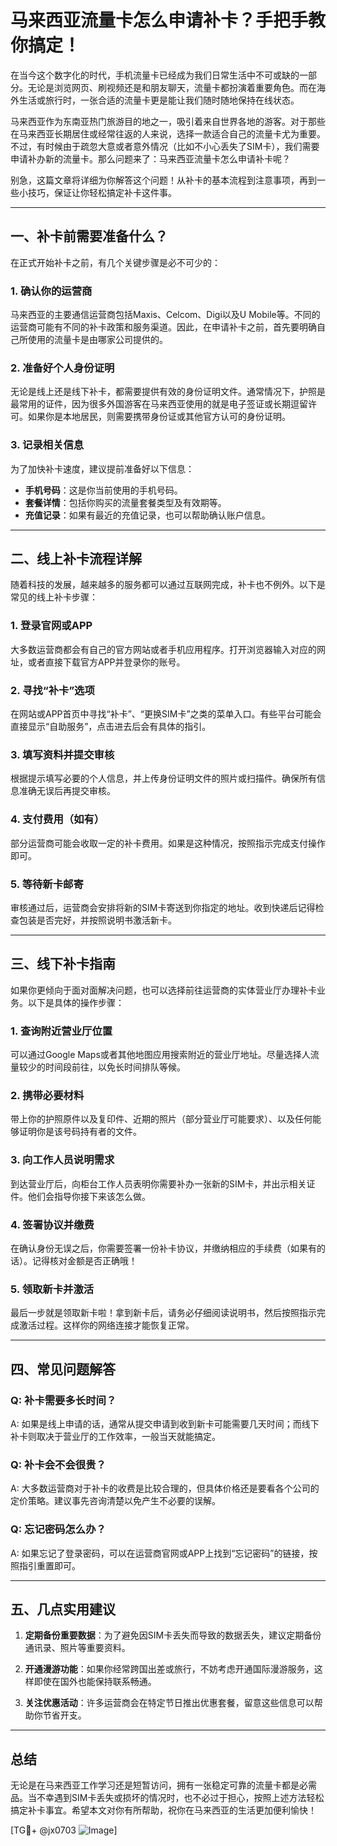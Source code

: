 # 马来西亚流量卡怎么申请补卡？手把手教你搞定！

在当今这个数字化的时代，手机流量卡已经成为我们日常生活中不可或缺的一部分。无论是浏览网页、刷视频还是和朋友聊天，流量卡都扮演着重要角色。而在海外生活或旅行时，一张合适的流量卡更是能让我们随时随地保持在线状态。

马来西亚作为东南亚热门旅游目的地之一，吸引着来自世界各地的游客。对于那些在马来西亚长期居住或经常往返的人来说，选择一款适合自己的流量卡尤为重要。不过，有时候由于疏忽大意或者意外情况（比如不小心丢失了SIM卡），我们需要申请补办新的流量卡。那么问题来了：马来西亚流量卡怎么申请补卡呢？

别急，这篇文章将详细为你解答这个问题！从补卡的基本流程到注意事项，再到一些小技巧，保证让你轻松搞定补卡这件事。

---

## 一、补卡前需要准备什么？

在正式开始补卡之前，有几个关键步骤是必不可少的：

### 1. 确认你的运营商
马来西亚的主要通信运营商包括Maxis、Celcom、Digi以及U Mobile等。不同的运营商可能有不同的补卡政策和服务渠道。因此，在申请补卡之前，首先要明确自己所使用的流量卡是由哪家公司提供的。

### 2. 准备好个人身份证明
无论是线上还是线下补卡，都需要提供有效的身份证明文件。通常情况下，护照是最常用的证件，因为很多外国游客在马来西亚使用的就是电子签证或长期逗留许可。如果你是本地居民，则需要携带身份证或其他官方认可的身份证明。

### 3. 记录相关信息
为了加快补卡速度，建议提前准备好以下信息：
- **手机号码**：这是你当前使用的手机号码。
- **套餐详情**：包括你购买的流量套餐类型及有效期等。
- **充值记录**：如果有最近的充值记录，也可以帮助确认账户信息。

---

## 二、线上补卡流程详解

随着科技的发展，越来越多的服务都可以通过互联网完成，补卡也不例外。以下是常见的线上补卡步骤：

### 1. 登录官网或APP
大多数运营商都会有自己的官方网站或者手机应用程序。打开浏览器输入对应的网址，或者直接下载官方APP并登录你的账号。

### 2. 寻找“补卡”选项
在网站或APP首页中寻找“补卡”、“更换SIM卡”之类的菜单入口。有些平台可能会直接显示“自助服务”，点击进去后会有具体的指引。

### 3. 填写资料并提交审核
根据提示填写必要的个人信息，并上传身份证明文件的照片或扫描件。确保所有信息准确无误后再提交审核。

### 4. 支付费用（如有）
部分运营商可能会收取一定的补卡费用。如果是这种情况，按照指示完成支付操作即可。

### 5. 等待新卡邮寄
审核通过后，运营商会安排将新的SIM卡寄送到你指定的地址。收到快递后记得检查包装是否完好，并按照说明书激活新卡。

---

## 三、线下补卡指南

如果你更倾向于面对面解决问题，也可以选择前往运营商的实体营业厅办理补卡业务。以下是具体的操作步骤：

### 1. 查询附近营业厅位置
可以通过Google Maps或者其他地图应用搜索附近的营业厅地址。尽量选择人流量较少的时间段前往，以免长时间排队等候。

### 2. 携带必要材料
带上你的护照原件以及复印件、近期的照片（部分营业厅可能要求）、以及任何能够证明你是该号码持有者的文件。

### 3. 向工作人员说明需求
到达营业厅后，向柜台工作人员表明你需要补办一张新的SIM卡，并出示相关证件。他们会指导你接下来该怎么做。

### 4. 签署协议并缴费
在确认身份无误之后，你需要签署一份补卡协议，并缴纳相应的手续费（如果有的话）。记得核对金额是否正确哦！

### 5. 领取新卡并激活
最后一步就是领取新卡啦！拿到新卡后，请务必仔细阅读说明书，然后按照指示完成激活过程。这样你的网络连接才能恢复正常。

---

## 四、常见问题解答

### Q: 补卡需要多长时间？
A: 如果是线上申请的话，通常从提交申请到收到新卡可能需要几天时间；而线下补卡则取决于营业厅的工作效率，一般当天就能搞定。

### Q: 补卡会不会很贵？
A: 大多数运营商对于补卡的收费是比较合理的，但具体价格还是要看各个公司的定价策略。建议事先咨询清楚以免产生不必要的误解。

### Q: 忘记密码怎么办？
A: 如果忘记了登录密码，可以在运营商官网或APP上找到“忘记密码”的链接，按照指引重置即可。

---

## 五、几点实用建议

1. **定期备份重要数据**：为了避免因SIM卡丢失而导致的数据丢失，建议定期备份通讯录、照片等重要资料。
   
2. **开通漫游功能**：如果你经常跨国出差或旅行，不妨考虑开通国际漫游服务，这样即使在国外也能保持联系畅通。

3. **关注优惠活动**：许多运营商会在特定节日推出优惠套餐，留意这些信息可以帮助你节省开支。

---

## 总结

无论是在马来西亚工作学习还是短暂访问，拥有一张稳定可靠的流量卡都是必需品。当不幸遇到SIM卡丢失或损坏的情况时，也不必过于担心，按照上述方法轻松搞定补卡事宜。希望本文对你有所帮助，祝你在马来西亚的生活更加便利愉快！

[TG💪+ @jx0703 ![Image](https://github.com/user-attachments/assets/dbca1d08-cadb-493c-b0ec-ad6f7a83f270)]